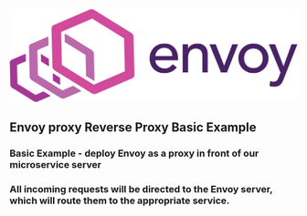 <p align="left">
 <img width="600px" src="envoy_logo2.png" alt="qr"/>
</p>

## Envoy proxy Reverse Proxy Basic Example

### Basic Example  - deploy Envoy as a proxy in front of our microservice server
### All incoming requests will be directed to the Envoy server, which will route them to the appropriate service. 